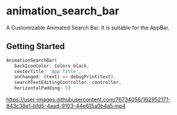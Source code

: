 # animation_search_bar

A Customizable Animated Search Bar. It is suitable for the AppBar.

## Getting Started

```dart
AnimationSearchBar(
   backIconColor: Colors.black,
   centerTitle: 'App Title',
   onChanged: (text) => debugPrint(text),
   searchTextEditingController: controller,
   horizontalPadding: 5)
```


 


https://user-images.githubusercontent.com/76734056/162952171-843c38e1-bfd5-4aad-9103-44e615a0b4a5.mp4


